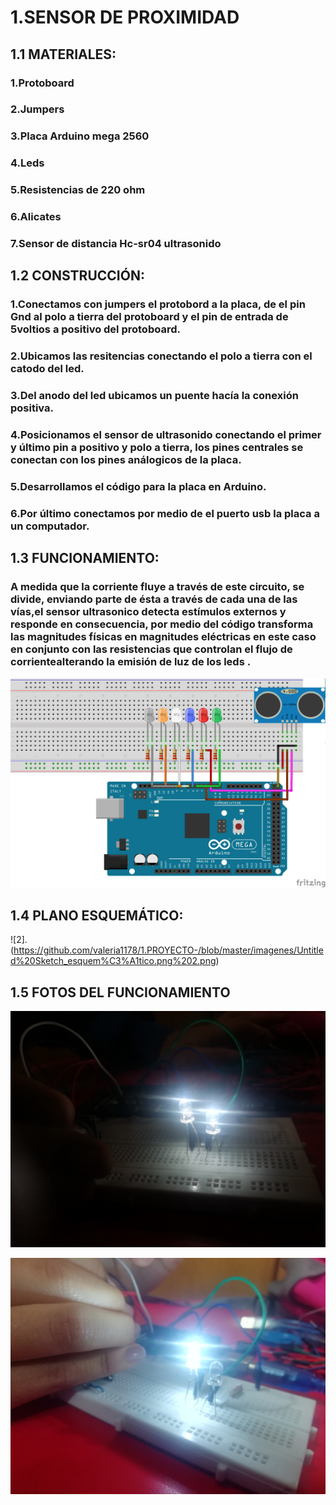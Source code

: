# 1.SENSOR DE PROXIMIDAD 

## 1.1 MATERIALES:

### 1.Protoboard 

### 2.Jumpers 

### 3.Placa Arduino mega 2560

### 4.Leds

### 5.Resistencias de 220 ohm

### 6.Alicates 

### 7.Sensor de distancia Hc-sr04 ultrasonido


## 1.2 CONSTRUCCIÓN:

### 1.Conectamos con jumpers el protobord a la placa, de el pin Gnd al polo a tierra del protoboard  y el pin de entrada de 5voltios a positivo del protoboard.

### 2.Ubicamos las resitencias conectando  el polo a tierra con el catodo del  led.

### 3.Del anodo del led ubicamos un puente hacía la conexión positiva.

### 4.Posicionamos el sensor de ultrasonido conectando el primer y último pin a positivo y polo a tierra, los pines centrales se conectan con los pines análogicos de la placa.

### 5.Desarrollamos el código para la placa en Arduino.

### 6.Por último conectamos por medio de el puerto usb la placa a un computador.

## 1.3 FUNCIONAMIENTO:

### A medida que la corriente fluye a través de este circuito, se divide, enviando parte de ésta a través de cada una de las vías,el sensor ultrasonico detecta estímulos externos y responde en consecuencia, por medio del código transforma las magnitudes físicas en magnitudes eléctricas en este caso en conjunto con las resistencias que controlan el flujo de corrientealterando la emisión de luz de los leds .
![1](https://github.com/valeria1178/1.PROYECTO-/blob/master/imagenes/Untitled%20Sketch_bb.png)

## 1.4 PLANO ESQUEMÁTICO:
![2].(https://github.com/valeria1178/1.PROYECTO-/blob/master/imagenes/Untitled%20Sketch_esquem%C3%A1tico.png%202.png)

## 1.5 FOTOS DEL FUNCIONAMIENTO

![3](https://github.com/valeria1178/1.PROYECTO-/blob/master/imagenes/IMG_20190221_160341.jpg)

![4](https://github.com/valeria1178/1.PROYECTO-/blob/master/imagenes/IMG_20190221_160404.jpg)
